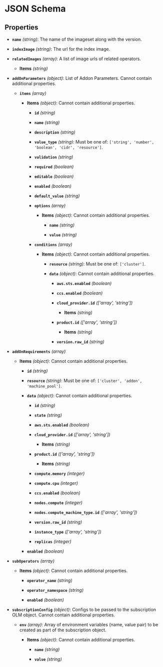 # JSON Schema


## Properties


- **`name`** *(string)*: The name of the imageset along with the version.

- **`indexImage`** *(string)*: The url for the index image.

- **`relatedImages`** *(array)*: A list of image urls of related operators.

  - **Items** *(string)*

- **`addOnParameters`** *(object)*: List of Addon Parameters. Cannot contain additional properties.

  - **`items`** *(array)*

    - **Items** *(object)*: Cannot contain additional properties.

      - **`id`** *(string)*

      - **`name`** *(string)*

      - **`description`** *(string)*

      - **`value_type`** *(string)*: Must be one of: `['string', 'number', 'boolean', 'cidr', 'resource']`.

      - **`validation`** *(string)*

      - **`required`** *(boolean)*

      - **`editable`** *(boolean)*

      - **`enabled`** *(boolean)*

      - **`default_value`** *(string)*

      - **`options`** *(array)*

        - **Items** *(object)*: Cannot contain additional properties.

          - **`name`** *(string)*

          - **`value`** *(string)*

      - **`conditions`** *(array)*

        - **Items** *(object)*: Cannot contain additional properties.

          - **`resource`** *(string)*: Must be one of: `['cluster']`.

          - **`data`** *(object)*: Cannot contain additional properties.

            - **`aws.sts.enabled`** *(boolean)*

            - **`ccs.enabled`** *(boolean)*

            - **`cloud_provider.id`** *(['array', 'string'])*

              - **Items** *(string)*

            - **`product.id`** *(['array', 'string'])*

              - **Items** *(string)*

            - **`version.raw_id`** *(string)*

- **`addOnRequirements`** *(array)*

  - **Items** *(object)*: Cannot contain additional properties.

    - **`id`** *(string)*

    - **`resource`** *(string)*: Must be one of: `['cluster', 'addon', 'machine_pool']`.

    - **`data`** *(object)*: Cannot contain additional properties.

      - **`id`** *(string)*

      - **`state`** *(string)*

      - **`aws.sts.enabled`** *(boolean)*

      - **`cloud_provider.id`** *(['array', 'string'])*

        - **Items** *(string)*

      - **`product.id`** *(['array', 'string'])*

        - **Items** *(string)*

      - **`compute.memory`** *(integer)*

      - **`compute.cpu`** *(integer)*

      - **`ccs.enabled`** *(boolean)*

      - **`nodes.compute`** *(integer)*

      - **`nodes.compute_machine_type.id`** *(['array', 'string'])*

      - **`version.raw_id`** *(string)*

      - **`instance_type`** *(['array', 'string'])*

      - **`replicas`** *(integer)*

    - **`enabled`** *(boolean)*

- **`subOperators`** *(array)*

  - **Items** *(object)*: Cannot contain additional properties.

    - **`operator_name`** *(string)*

    - **`operator_namespace`** *(string)*

    - **`enabled`** *(boolean)*

- **`subscriptionConfig`** *(object)*: Configs to be passed to the subscription OLM object. Cannot contain additional properties.

  - **`env`** *(array)*: Array of environment variables (name, value pair) to be created as part of the subscription object.

    - **Items** *(object)*: Cannot contain additional properties.

      - **`name`** *(string)*

      - **`value`** *(string)*
